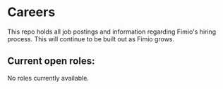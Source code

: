 # Careers

This repo holds all job postings and information regarding Fimio's hiring process. This will continue to be built out as Fimio grows.


## Current open roles:

No roles currently available. 
